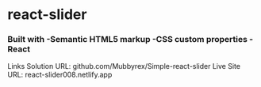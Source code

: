 # react-slider

### Built with -Semantic HTML5 markup -CSS custom properties -React

Links
Solution URL: github.com/Mubbyrex/Simple-react-slider
Live Site URL: react-slider008.netlify.app

